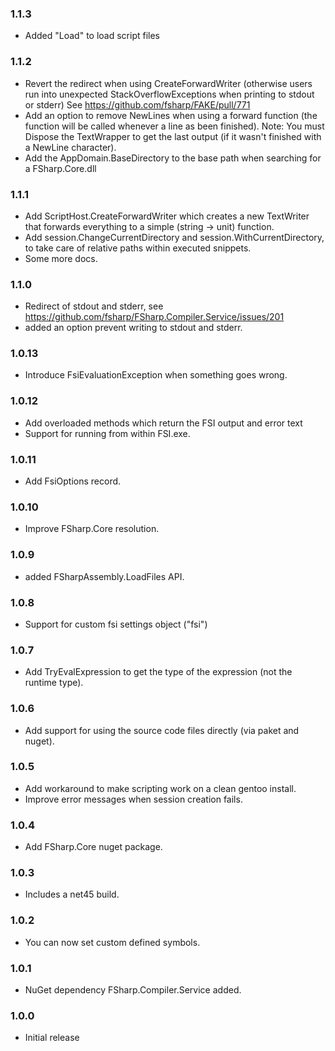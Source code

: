 ﻿### 1.1.3

 * Added "Load" to load script files

### 1.1.2

 * Revert the redirect when using CreateForwardWriter (otherwise users run into unexpected StackOverflowExceptions when printing to stdout or stderr)
   See https://github.com/fsharp/FAKE/pull/771
 * Add an option to remove NewLines when using a forward function (the function will be called whenever a line as been finished).
   Note: You must Dispose the TextWrapper to get the last output (if it wasn't finished with a NewLine character).
 * Add the AppDomain.BaseDirectory to the base path when searching for a FSharp.Core.dll

### 1.1.1

 * Add ScriptHost.CreateForwardWriter which creates a new TextWriter that forwards everything to a simple (string -> unit) function.
 * Add session.ChangeCurrentDirectory and session.WithCurrentDirectory, to take care of relative paths within executed snippets.
 * Some more docs.

### 1.1.0

 * Redirect of stdout and stderr, see https://github.com/fsharp/FSharp.Compiler.Service/issues/201 
 * added an option prevent writing to stdout and stderr.

### 1.0.13

 * Introduce FsiEvaluationException when something goes wrong.

### 1.0.12

 * Add overloaded methods which return the FSI output and error text
 * Support for running from within FSI.exe.

### 1.0.11

 * Add FsiOptions record.

### 1.0.10

 * Improve FSharp.Core resolution.

### 1.0.9

 * added FSharpAssembly.LoadFiles API.

### 1.0.8

 * Support for custom fsi settings object ("fsi")

### 1.0.7

 * Add TryEvalExpression to get the type of the expression (not the runtime type).

### 1.0.6

 * Add support for using the source code files directly (via paket and nuget).

### 1.0.5

 * Add workaround to make scripting work on a clean gentoo install.
 * Improve error messages when session creation fails.

### 1.0.4

 * Add FSharp.Core nuget package.

### 1.0.3

 * Includes a net45 build.

### 1.0.2

 * You can now set custom defined symbols.

### 1.0.1

 * NuGet dependency FSharp.Compiler.Service added.

### 1.0.0

 * Initial release
